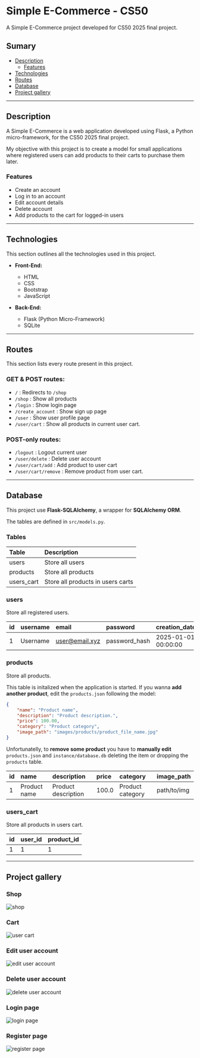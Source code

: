 # Simple E-Commerce - CS50

A Simple E-Commerce project developed for CS50 2025 final project.

## Sumary

 - [Description](#description)
    * [Features](#features)
 - [Technologies](#technologies)
 - [Routes](#routes)
 - [Database](#database)
 - [Project gallery](#project-gallery)

---

## Description

A Simple E-Commerce is a web application developed using Flask, a Python micro-framework, for the CS50 2025 final project.

My objective with this project is to create a model for small applications where registered users can add products to their carts to purchase them later.

### Features

- Create an account
- Log in to an account
- Edit account details
- Delete account
- Add products to the cart for logged-in users

---

## Technologies

This section outlines all the technologies used in this project.

- **Front-End:**
    - HTML
    - CSS
    - Bootstrap
    - JavaScript

- **Back-End:**
    - Flask (Python Micro-Framework)
    - SQLite

---

## Routes

This section lists every route present in this project.

### GET & POST routes:

- `/`                   : Redirects to `/shop`
- `/shop`               : Show all products
- `/login`              : Show login page
- `/create_account`     : Show sign up page
- `/user`               : Show user profile page
- `/user/cart`          : Show all products in current user cart.

### POST-only routes:

- `/logout`             : Logout current user
- `/user/delete`        : Delete user account
- `/user/cart/add`      : Add product to user cart
- `/user/cart/remove`   : Remove product from user cart.

---

## Database

This project use **Flask-SQLAlchemy**, a wrapper for **SQLAlchemy ORM**.

The tables are defined in `src/models.py`.

### Tables

| Table      | Description                        |
|:-----------|:-----------------------------------|
| users      | Store all users                    |
| products   | Store all products                 |
| users_cart | Store all products in users carts  |


### users

Store all registered users.

| id | username | email          | password      | creation_date       |
|:---|:---------|:---------------|:--------------|:--------------------|
| 1  | Username | user@email.xyz | password_hash | 2025-01-01 00:00:00 |

### products

Store all products.

This table is initalized when the application is started. If you wanna **add another product**, edit the `products.json` following the model:

```json
{
    "name": "Product name",
    "description": "Product description.",
    "price": 100.00,
    "category": "Product category",
    "image_path": "images/products/product_file_name.jpg"
}
```

Unfortunatelly, to **remove some product** you have to **manually edit** `products.json` and `instance/database.db` deleting the item or dropping the `products` table.

| id | name         | description         | price | category         | image_path  |
|:---|:-------------|:--------------------|:------|:-----------------|:------------|
| 1  | Product name | Product description | 100.0 | Product category | path/to/img |

### users_cart

Store all products in users cart.

| id | user_id | product_id |
|:---|:--------|:-----------|
| 1  | 1       | 1          |

---

## Project gallery

### Shop
![shop](images/shop.png)

### Cart
![user cart](images/cart.png)

### Edit user account
![edit user account](images/edit_account.png)

### Delete user account
![delete user account](images/delete_account.png)

### Login page
![login page](images/login.png)

### Register page
![register page](images/create_account.png)
